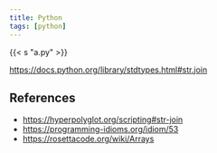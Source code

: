 ```yaml
---
title: Python
tags: [python]
---
```


{{< s "a.py" >}}

<https://docs.python.org/library/stdtypes.html#str.join>

## References

- <https://hyperpolyglot.org/scripting#str-join>
- <https://programming-idioms.org/idiom/53>
- <https://rosettacode.org/wiki/Arrays>
